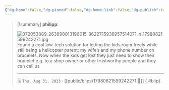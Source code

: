 ```yaml
---
{"dg-home":false,"dg-pinned":false,"dg-home-link":false,"dg-publish":true,"tags":["dgblip"],"disabled rules":["yaml-title","yaml-title-alias","file-name-heading"],"title":"philipp on instagram @ 2023-08-31","created-date":"2023-08-31T17:00:00","updated-date":"2025-05-02T17:43:08","dg-path":"blips/17980821599242271.md","permalink":"/blips/17980821599242271/","dgPassFrontmatter":true}
---
```


> [!summary] **philipp**:
>
> ![372053089_263998013196615_8622715936957514071_n_17980821599242271.jpg](/img/user/attachments/372053089_263998013196615_8622715936957514071_n_17980821599242271.jpg)
> Found a cool low-tech solution for letting the kids roam freely while still being a helicopter parent: my wife’s and my phone number on bracelets. Now when the kids get lost they just need to show their bracelet e.g. to a shop owner or other trustworthy people and they can call us
> - - -
>
> 🗓️ `Thu, Aug 31, 2023` · [[public/blips/17980821599242271\|🔗]]
{ #blip}

